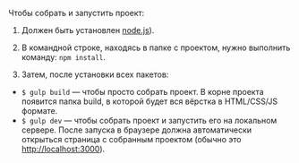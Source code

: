 Чтобы собрать и запустить проект:

1. Должен быть установлен [node.js](https://nodejs.org)).

2. В командной строке, находясь в папке с проектом, нужно выполнить команду: `npm install`.

3. Затем, после установки всех пакетов:
  - `$ gulp build` — чтобы просто собрать проект. В корне проекта появится папка build, в которой будет вся вёрстка в HTML/CSS/JS формате.
  - `$ gulp dev` — чтобы собрать проект и запустить его на локальном сервере. После запуска в браузере должна автоматически открыться страница с собранным проектом (обычно это [http://localhost:3000](http://localhost:3000)).
